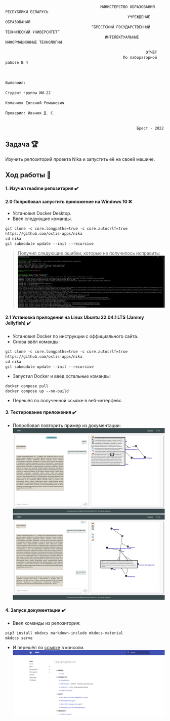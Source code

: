 ```                    
                                          МИНИСТЕРСТВО ОБРАЗОВАНИЯ РЕСПУБЛИКИ БЕЛАРУСЬ
                                                      УЧРЕЖДЕНИЕ ОБРАЗОВАНИЯ
                                      “БРЕСТСКИЙ ГОСУДАРСТВЕННЫЙ ТЕХНИЧЕСКИЙ УНИВЕРСИТЕТ”
                                            ИНТЕЛЕКТУАЛЬНЫЕ ИНФОРМАЦИОННЫЕ ТЕХНОЛОГИИ
                                            
                                                              ОТЧЁТ
                                                    По лабораторной работе № 4
                                                    
                                                    
                                                                          Выполнил:
                                                                          Студент группы ИИ-22
                                                                          Копанчук Евгений Романович 
                                                                          Проверил: Иванюк Д. С.
                                                                          
                                                                          
                                                          Брест - 2022
```
## Задача :trophy:
Изучить репозиторий проекта Nika и запустить её на своей машине.

## Ход работы :pencil:

#### 1. Изучил readme репозитория :heavy_check_mark:

#### 2.0 Попробовал запустить приложение на Windows 10 :x:
* Установил Docker Desktop.
* Ввёл следующие команды. 
``` shell 
git clone -c core.longpaths=true -c core.autocrlf=true https://github.com/ostis-apps/nika
cd nika
git submodule update --init --recursive
```
> Получил следующие ошибки, которые не получилось исправить:
![error_win10](https://github.com/Corowka/OTIS-2022/blob/Lab4/trunk/ii02209/task_04/doc/img/error_win10.png?raw=true)

#### 2.1 Установка прилодения на Linux Ubuntu 22.04.1 LTS (Jammy Jellyfish) :heavy_check_mark:
* Установил Docker по инструкции с оффициального сайта.
* Снова ввёл команды:
``` shell 
git clone -c core.longpaths=true -c core.autocrlf=true https://github.com/ostis-apps/nika
cd nika
git submodule update --init --recursive
```
* Запустил Docker и ввёд остальные команды:
``` shell 
docker compose pull
docker compose up --no-build
```
* Перешёл по полученной ссылке в веб-интерфейс.

#### 3. Тестирование приложения :heavy_check_mark:
* Попробовал повторить пример из документации:
![example_1](https://github.com/Corowka/OTIS-2022/blob/Lab4/trunk/ii02209/task_04/doc/img/example_1.png?raw=true)
![example_2](https://github.com/Corowka/OTIS-2022/blob/Lab4/trunk/ii02209/task_04/doc/img/example_2.png?raw=true)

#### 4. Запуск документации :heavy_check_mark:
* Ввел команды из репозитория:
``` shell 
pip3 install mkdocs markdown-include mkdocs-material
mkdocs serve
```
* И перешёл по [ссылке](http://127.0.0.1:8000/) в консоли. 
![example_doc](https://github.com/Corowka/OTIS-2022/blob/Lab4/trunk/ii02209/task_04/doc/img/example_doc.png?raw=true)
